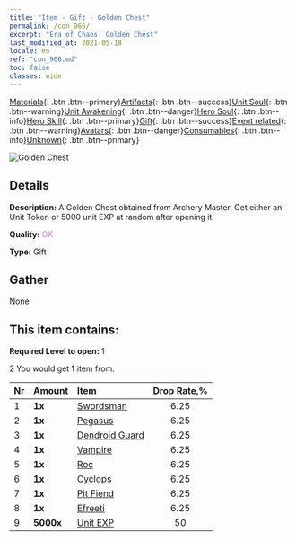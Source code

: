 ```yaml
---
title: "Item - Gift - Golden Chest"
permalink: /con_966/
excerpt: "Era of Chaos  Golden Chest"
last_modified_at: 2021-05-18
locale: en
ref: "con_966.md"
toc: false
classes: wide
---
```

 [Materials](/Items/){: .btn .btn--primary}[Artifacts](/Items/Artifacts/){: .btn .btn--success}[Unit Soul](/Items/UnitSoul/){: .btn .btn--warning}[Unit Awakening](/Items/UnitAwakening/){: .btn .btn--danger}[Hero Soul](/Items/HeroSoul/){: .btn .btn--info}[Hero Skill](/Items/HeroSkill/){: .btn .btn--primary}[Gift](/Items/Gift/){: .btn .btn--success}[Event related](/Items/Events/){: .btn .btn--warning}[Avatars](/Items/Avatars/){: .btn .btn--danger}[Consumables](/Items/Consumables/){: .btn .btn--info}[Unknown](/Items/Unknown/){: .btn .btn--primary}

 ![Golden Chest](/images/t/i_50003.png)

## Details
 **Description:** A Golden Chest obtained from Archery Master. Get either an Unit Token or 5000 unit EXP at random after opening it

 **Quality:** <span style="color: #DA70D6">OK</span>

 **Type:** Gift

## Gather

  None

## This item contains:

 **Required Level to open:** 1

 2 You would get **1** item  from:

  | Nr | Amount |     Item    | Drop Rate,% |
  |:---|:-------|:------------|:---------:|
  | 1 |  **1x** | [Swordsman](/Items/unt_193/) | 6.25 | 
  | 2 |  **1x** | [Pegasus](/Items/unt_202/) | 6.25 | 
  | 3 |  **1x** | [Dendroid Guard](/Items/unt_203/) | 6.25 | 
  | 4 |  **1x** | [Vampire](/Items/unt_211/) | 6.25 | 
  | 5 |  **1x** | [Roc](/Items/unt_221/) | 6.25 | 
  | 6 |  **1x** | [Cyclops](/Items/unt_222/) | 6.25 | 
  | 7 |  **1x** | [Pit Fiend](/Items/unt_230/) | 6.25 | 
  | 8 |  **1x** | [Efreeti](/Items/unt_231/) | 6.25 | 
  | 9 |  **5000x** | [Unit EXP](/Items/con_902/) | 50 | 

